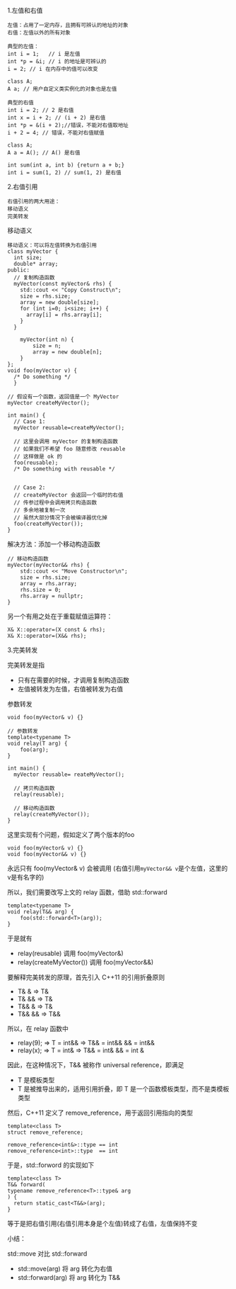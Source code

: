 

1.左值和右值

```
左值：占用了一定内存，且拥有可辨认的地址的对象
右值：左值以外的所有对象

典型的左值：
int i = 1;   // i 是左值
int *p = &i; // i 的地址是可辨认的
i = 2; // i 在内存中的值可以改变

class A;
A a; // 用户自定义类实例化的对象也是左值

典型的右值
int i = 2; // 2 是右值
int x = i + 2; // (i + 2) 是右值
int *p = &(i + 2);//错误，不能对右值取地址
i + 2 = 4; // 错误，不能对右值赋值

class A;
A a = A(); // A() 是右值

int sum(int a, int b) {return a + b;}
int i = sum(1, 2) // sum(1, 2) 是右值
```

2.右值引用

```
右值引用的两大用途：
移动语义
完美转发
```

移动语义

```
移动语义：可以将左值转换为右值引用
class myVector {
  int size;
  double* array;
public:
  // 复制构造函数
  myVector(const myVector& rhs) {  
    std::cout << "Copy Construct\n";
    size = rhs.size; 
    array = new double[size];
    for (int i=0; i<size; i++) {
      array[i] = rhs.array[i]; 
    }
  }

    myVector(int n) {
        size = n;
        array = new double[n];
    }
};
void foo(myVector v) {
  /* Do something */
  }

// 假设有一个函数，返回值是一个 MyVector
myVector createMyVector();  

int main() {
  // Case 1:
  myVector reusable=createMyVector();
    
  // 这里会调用 myVector 的复制构造函数
  // 如果我们不希望 foo 随意修改 reusable
  // 这样做是 ok 的
  foo(reusable); 
  /* Do something with reusable */

  
  // Case 2:
  // createMyVector 会返回一个临时的右值
  // 传参过程中会调用拷贝构造函数
  // 多余地被复制一次
  // 虽然大部分情况下会被编译器优化掉
  foo(createMyVector());
}
```

解决方法：添加一个移动构造函数

```
// 移动构造函数
myVector(myVector&& rhs) {  
    std::cout << "Move Constructor\n";
    size = rhs.size; 
    array = rhs.array;
    rhs.size = 0;
    rhs.array = nullptr;
}
```

另一个有用之处在于重载赋值运算符：

```
X& X::operator=(X const & rhs); 
X& X::operator=(X&& rhs);
```

3.完美转发

完美转发是指

- 只有在需要的时候，才调用复制构造函数
- 左值被转发为左值，右值被转发为右值

参数转发

```
void foo(myVector& v) {}

// 参数转发
template<typename T>
void relay(T arg) {
    foo(arg);
}

int main() {
  myVector reusable= reateMyVector();
  
  // 拷贝构造函数
  relay(reusable); 

  // 移动构造函数
  relay(createMyVector()); 
}
```

这里实现有个问题，假如定义了两个版本的foo

```
void foo(myVector& v) {}
void foo(myVector&& v) {}
```

永远只有 foo(myVector& v) 会被调用 (右值引用`myVector&& v`是个左值，这里的v是有名字的)

所以，我们需要改写上文的 relay 函数，借助 std::forward

```
template<typename T>
void relay(T&& arg) {
    foo(std::forward<T>(arg));
}
```

于是就有

- relay(reusable) 调用 foo(myVector&)
- relay(createMyVector()) 调用 foo(myVector&&)

要解释完美转发的原理，首先引入 C++11 的引用折叠原则

- T& & => T&
- T& && => T&
- T&& & => T&
- T&& && => T&&

所以，在 relay 函数中

- relay(9); => T = int&& => T&& = int&& && = int&&
- relay(x); => T = int& => T&& = int& && = int &

因此，在这种情况下，T&& 被称作 universal reference，即满足

- T 是模板类型
- T 是被推导出来的，适用引用折叠，即 T 是一个函数模板类型，而不是类模板类型

然后，C++11 定义了 remove_reference，用于返回引用指向的类型

```
template<class T>
struct remove_reference; 

remove_reference<int&>::type == int
remove_reference<int>::type  == int
```

于是，std::forword 的实现如下

```
template<class T>
T&& forward(
typename remove_reference<T>::type& arg
) {
  return static_cast<T&&>(arg);
}
```

等于是把右值引用(右值引用本身是个左值)转成了右值，左值保持不变



小结：

std::move 对比 std::forward

- std::move(arg) 将 arg 转化为右值
- std::forward(arg) 将 arg 转化为 T&&